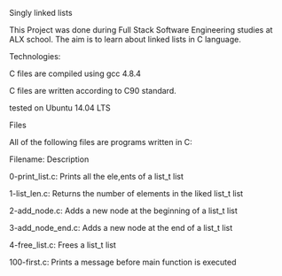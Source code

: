 Singly linked lists

This Project was done during Full Stack Software Engineering studies at ALX school. The aim is to learn about linked lists in C language.

Technologies: 


C files are compiled using gcc 4.8.4

C files are written according to C90 standard.

tested on Ubuntu 14.04 LTS



Files

All of the following files are programs written in C:

Filename:	Description


0-print_list.c:	     Prints all the ele,ents of a list_t list

1-list_len.c:   	Returns the number of elements in the liked list_t list

2-add_node.c:   	Adds a new node at the beginning of a list_t list

3-add_node_end.c:	Adds a new node at the end of a list_t list

4-free_list.c:	        Frees a list_t list

100-first.c:	Prints a message before main function is executed
